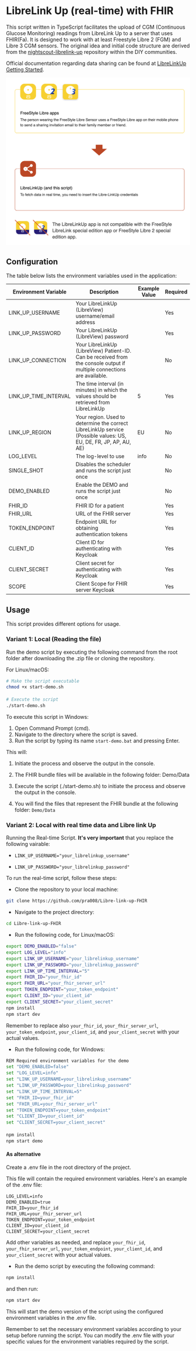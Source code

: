 # LibreLink Up (real-time) with FHIR

This script written in TypeScript facilitates the upload of CGM (Continuous Glucose Monitoring) readings from LibreLink Up to a server that uses FHIR(Fa). It is designed to work with at least Freestyle Libre 2 (FGM) and Libre 3 CGM sensors. The original idea and initial code structure are derived from the [nightscout-librelink-up](https://github.com/timoschlueter/nightscout-librelink-up) repository within the DIY communities.

Official documentation regarding data sharing can be found at [LibreLinkUp Getting Started](https://librelinkup.com/articles/getting-started).

![Data Sharing](media/sharing.png)

## Configuration

The table below lists the environment variables used in the application:

| Environment Variable    | Description                                                                                         | Example Value | Required |
|-------------------------|-----------------------------------------------------------------------------------------------------|---------------|----------|
| LINK_UP_USERNAME        | Your LibreLinkUp (LibreView) username/email address                                                   |               | Yes      |
| LINK_UP_PASSWORD        | Your LibreLinkUp (LibreView) password                                                                |               | Yes      |
| LINK_UP_CONNECTION      | Your LibreLinkUp (LibreView) Patient-ID. Can be received from the console output if multiple connections are available. |               | No       |
| LINK_UP_TIME_INTERVAL   | The time interval (in minutes) in which the values should be retrieved from LibreLinkUp              | 5             | Yes      |
| LINK_UP_REGION          | Your region. Used to determine the correct LibreLinkUp service (Possible values: US, EU, DE, FR, JP, AP, AU, AE) | EU        | No       |
| LOG_LEVEL               | The log-level to use                                                                                | info          | No       |
| SINGLE_SHOT             | Disables the scheduler and runs the script just once                                                  |               | No       |
| DEMO_ENABLED            | Enable the DEMO and runs the script just once                                                         |               | No       |
| FHIR_ID                 | FHIR ID for a patient                                                                               |               | Yes      |
| FHIR_URL                | URL of the FHIR server                                                                              |               | Yes      |
| TOKEN_ENDPOINT          | Endpoint URL for obtaining authentication tokens                                                      |               | Yes      |
| CLIENT_ID               | Client ID for authenticating with Keycloak                                                            |               | Yes      |
| CLIENT_SECRET           | Client secret for authenticating with Keycloak                                                        |               | Yes      |
| SCOPE           | Client Scope for FHIR server Keycloak                                                        |               | Yes      |

<!-- Add more details about other environment variables if applicable -->

## Usage

This script provides different options for usage.

### Variant 1: Local (Reading the file)

Run the demo script by executing the following command from the root folder after downloading the .zip file or cloning the repository.

For Linux/macOS:

```bash
# Make the script executable
chmod +x start-demo.sh

# Execute the script
./start-demo.sh
```

To execute this script in Windows:

1. Open Command Prompt (cmd).
1. Navigate to the directory where the script is saved.
1. Run the script by typing its name `start-demo.bat` and pressing Enter.

This will:

1. Initiate the process and observe the output in the console.

1. The FHIR bundle files will be available in the following folder: Demo/Data

1. Execute the script (./start-demo.sh) to initiate the process and observe the output in the console.

1. You will find the files that represent the FHIR bundle at the following folder: `Demo/Data`

### Variant 2: Local with real time data and Libre link Up

Running the Real-time Script.
**It's very important** that you replace the following vairable:

- `LINK_UP_USERNAME="your_librelinkup_username"`

- `LINK_UP_PASSWORD="your_librelinkup_password"`

To run the real-time script, follow these steps:

- Clone the repository to your local machine:

```bash
git clone https://github.com/pra008/Libre-link-up-FHIR
```

- Navigate to the project directory:

```bash
cd Libre-link-up-FHIR
```

- Run the following code, for Linux/macOS:

```bash
export DEMO_ENABLED="false"
export LOG_LEVEL="info"
export LINK_UP_USERNAME="your_librelinkup_username"
export LINK_UP_PASSWORD="your_librelinkup_password"
export LINK_UP_TIME_INTERVAL="5"
export FHIR_ID="your_fhir_id"
export FHIR_URL="your_fhir_server_url"
export TOKEN_ENDPOINT="your_token_endpoint"
export CLIENT_ID="your_client_id"
export CLIENT_SECRET="your_client_secret"
npm install
npm start dev
```

Remember to replace also `your_fhir_id`, `your_fhir_server_url`, `your_token_endpoint`, `your_client_id`, and `your_client_secret` with your actual values.

- Run the following code, for Windows:

```bash
REM Required environment variables for the demo
set "DEMO_ENABLED=false"
set "LOG_LEVEL=info"
set "LINK_UP_USERNAME=your_librelinkup_username"
set "LINK_UP_PASSWORD=your_librelinkup_password"
set "LINK_UP_TIME_INTERVAL=5"
set "FHIR_ID=your_fhir_id"
set "FHIR_URL=your_fhir_server_url"
set "TOKEN_ENDPOINT=your_token_endpoint"
set "CLIENT_ID=your_client_id"
set "CLIENT_SECRET=your_client_secret"

npm install
npm start demo

```

#### As alternative

Create a .env file in the root directory of the project.

This file will contain the required environment variables. Here's an example of the .env file:

```doetenv
LOG_LEVEL=info
DEMO_ENABLED=true
FHIR_ID=your_fhir_id
FHIR_URL=your_fhir_server_url
TOKEN_ENDPOINT=your_token_endpoint
CLIENT_ID=your_client_id
CLIENT_SECRET=your_client_secret
```

Add other variables as needed, and replace `your_fhir_id`, `your_fhir_server_url`, `your_token_endpoint`, `your_client_id`, and `your_client_secret` with your actual values.

- Run the demo script by executing the following command:

```bash
npm install
```

and then run:
```bash
npm start dev
```

This will start the demo version of the script using the configured environment variables in the .env file.

Remember to set the necessary environment variables according to your setup before running the script. You can modify the .env file with your specific values for the environment variables required by the script.